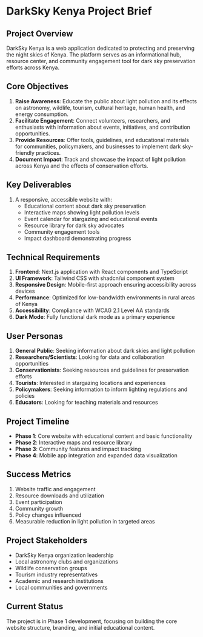 # DarkSky Kenya Project Brief

## Project Overview
DarkSky Kenya is a web application dedicated to protecting and preserving the night skies of Kenya. The platform serves as an informational hub, resource center, and community engagement tool for dark sky preservation efforts across Kenya.

## Core Objectives
1. **Raise Awareness**: Educate the public about light pollution and its effects on astronomy, wildlife, tourism, cultural heritage, human health, and energy consumption.
2. **Facilitate Engagement**: Connect volunteers, researchers, and enthusiasts with information about events, initiatives, and contribution opportunities.
3. **Provide Resources**: Offer tools, guidelines, and educational materials for communities, policymakers, and businesses to implement dark sky-friendly practices.
4. **Document Impact**: Track and showcase the impact of light pollution across Kenya and the effects of conservation efforts.

## Key Deliverables
1. A responsive, accessible website with:
   - Educational content about dark sky preservation
   - Interactive maps showing light pollution levels
   - Event calendar for stargazing and educational events
   - Resource library for dark sky advocates
   - Community engagement tools
   - Impact dashboard demonstrating progress

## Technical Requirements
1. **Frontend**: Next.js application with React components and TypeScript
2. **UI Framework**: Tailwind CSS with shadcn/ui component system
3. **Responsive Design**: Mobile-first approach ensuring accessibility across devices
4. **Performance**: Optimized for low-bandwidth environments in rural areas of Kenya
5. **Accessibility**: Compliance with WCAG 2.1 Level AA standards
6. **Dark Mode**: Fully functional dark mode as a primary experience

## User Personas
1. **General Public**: Seeking information about dark skies and light pollution
2. **Researchers/Scientists**: Looking for data and collaboration opportunities
3. **Conservationists**: Seeking resources and guidelines for preservation efforts
4. **Tourists**: Interested in stargazing locations and experiences
5. **Policymakers**: Seeking information to inform lighting regulations and policies
6. **Educators**: Looking for teaching materials and resources

## Project Timeline
- **Phase 1**: Core website with educational content and basic functionality
- **Phase 2**: Interactive maps and resource library
- **Phase 3**: Community features and impact tracking
- **Phase 4**: Mobile app integration and expanded data visualization

## Success Metrics
1. Website traffic and engagement
2. Resource downloads and utilization
3. Event participation
4. Community growth
5. Policy changes influenced
6. Measurable reduction in light pollution in targeted areas

## Project Stakeholders
- DarkSky Kenya organization leadership
- Local astronomy clubs and organizations
- Wildlife conservation groups
- Tourism industry representatives
- Academic and research institutions
- Local communities and governments

## Current Status
The project is in Phase 1 development, focusing on building the core website structure, branding, and initial educational content.
